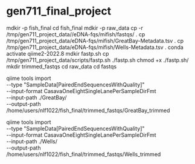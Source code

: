 # gen711_final_project
mdkir -p fish_final
cd fish_final 
mdkir -p raw_data
cp -r /tmp/gen711_project_data//eDNA-fqs/mifish/fastqs/ .
cp /tmp/gen711_project_data/eDNA-fqs/mifish/GreatBay-Metadata.tsv .
cp /tmp/gen711_project_data/eDNA-fqs/mifish/Wells-Metadata.tsv .
conda activate qiime2-2022.8
mdkir fastp.sh
cp /tmp/gen711_project_data/scripts/fastp.sh ./fastp.sh
chmod +x ./fastp.sh/
mkdir trimmed_fastqs
cd raw_data
cd fastqs

qiime tools import \
   --type "SampleData[PairedEndSequencesWithQuality]"  \
   --input-format CasavaOneEightSingleLanePerSampleDirFmt \
   --input-path ./GreatBay/ \
   --output-path /home/users/nlf1022/fish_final/trimmed_fastqs/GreatBay_trimmed
   
qiime tools import \
   --type "SampleData[PairedEndSequencesWithQuality]"  \
   --input-format CasavaOneEightSingleLanePerSampleDirFmt \
   --input-path ./Wells/ \
   --output-path /home/users/nlf1022/fish_final/trimmed_fastqs/Wells_trimmed
